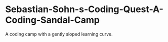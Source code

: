 # Sebastian-Sohn-s-Coding-Quest-A-Coding-Sandal-Camp
A coding camp with a gently sloped learning curve. 
